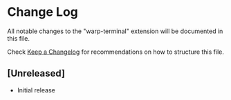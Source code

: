 # Change Log

All notable changes to the "warp-terminal" extension will be documented in this file.

Check [Keep a Changelog](http://keepachangelog.com/) for recommendations on how to structure this file.

## [Unreleased]

- Initial release